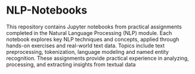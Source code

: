 # NLP-Notebooks

This repository contains Jupyter notebooks from practical assignments completed in the Natural Language Processing (NLP) module. Each notebook explores key NLP techniques and concepts, applied through hands-on exercises and real-world text data. Topics include text preprocessing, tokenization, language modeling and named entity recognition. These assignments provide practical experience in analyzing, processing, and extracting insights from textual data
